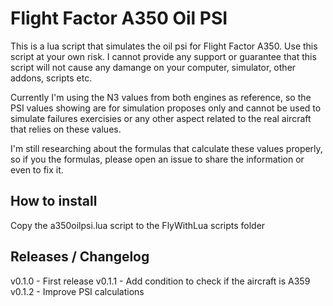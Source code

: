 # Flight Factor A350 Oil PSI

This is a lua script that simulates the oil psi for Flight Factor A350.
Use this script at your own risk. I cannot provide any support or guarantee
that this script will not cause any damange on your computer, simulator, other
addons, scripts etc. 

Currently I'm using the N3 values from both engines as reference, so the PSI values
showing are for simulation proposes only and cannot be used to simulate failures exercisies or any other 
aspect related to the real aircraft that relies on these values.

I'm still researching about the formulas that calculate these values properly, so if you the 
formulas, please open an issue to share the information or even to fix it.

## How to install

Copy the a350oilpsi.lua script to the FlyWithLua scripts folder

## Releases / Changelog

v0.1.0 - First release
v0.1.1 - Add condition to check if the aircraft is A359
v0.1.2 - Improve PSI calculations
